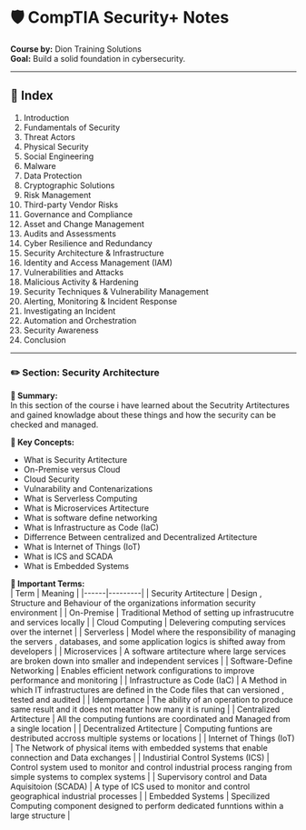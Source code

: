 # 🛡️ CompTIA Security+ Notes  
**Course by:** Dion Training Solutions  
**Goal:** Build a solid foundation in cybersecurity.


---

## 📘 Index

1. Introduction  
2. Fundamentals of Security  
3. Threat Actors  
4. Physical Security  
5. Social Engineering  
6. Malware  
7. Data Protection  
8. Cryptographic Solutions  
9. Risk Management  
10. Third-party Vendor Risks  
11. Governance and Compliance  
12. Asset and Change Management  
13. Audits and Assessments  
14. Cyber Resilience and Redundancy  
15. Security Architecture & Infrastructure  
16. Identity and Access Management (IAM)  
17. Vulnerabilities and Attacks  
18. Malicious Activity & Hardening  
19. Security Techniques & Vulnerability Management  
20. Alerting, Monitoring & Incident Response  
21. Investigating an Incident  
22. Automation and Orchestration  
23. Security Awareness  
24. Conclusion

---
### ✏️ Section: Security Architecture

**📌 Summary:**  
In this section of the course i have learned about the Secutrity Artitectures and gained knowladge about these things and how the security can be checked and managed.

**🧠 Key Concepts:**  
- What is Security Artitecture
- On-Premise versus Cloud 
- Cloud Security 
- Vulnarability and Contenarizations
- What is Serverless Computing
- What is Microservices Artitecture
- What is software define networking
- What is Infrastructure as Code (IaC)
- Differrence Between centralized and Decentralized Artitecture
- What is Internet of Things (IoT)
- What is ICS and SCADA
- What is Embedded Systems




**🔑 Important Terms:**  
| Term | Meaning |
|------|---------|
|   Security Artitecture   |    Design , Structure and Behaviour of the organizations information security environment     |
|   On-Premise   |    Traditional Method of setting up infrastrucutre and services locally     |
|   Cloud Computing   |    Delevering computing services over the internet     |
|   Serverless   |    Model where the responsibility of managing the servers , databases, and some application logics is shifted away from developers     |
|   Microservices   |    A software artitecture where large services are broken down into smaller and independent services     |
|   Software-Define Networking   |    Enables efficient network configurations to improve performance and monitoring      |
|   Infrastructure as Code (IaC)   |    A Method in which IT infrastructures are defined in the Code files that can versioned , tested and audited     |
|   Idemportance   |    The ability of an operation to produce same result and it does not meatter how many it is runing      |
|   Centralized Artitecture   |     All the computing funtions are coordinated and Managed from a single location    |
|   Decentralized Artitecture   |     Computing funtions are destributed accross multiple systems or locations     |
|   Internet of Things (IoT)   |     The Network of physical items with embedded systems that enable connection and Data exchanges    |
|   Industirial Control Systems (ICS)   |    Control system used to monitor and control industrial process ranging from simple systems to complex systems     |
|   Supervisory control and Data Aquisitoion (SCADA)   |    A type of ICS used to monitor and control geographical industrial processes     |
|   Embedded Systems   |    Specilized Computing component designed to perform dedicated funntions within a large structure     |



